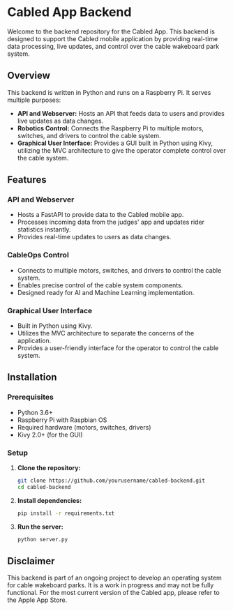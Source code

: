 # Cabled App Backend

Welcome to the backend repository for the Cabled App. This backend is designed to support the Cabled mobile application by providing real-time data processing, live updates, and control over the cable wakeboard park system.

## Overview

This backend is written in Python and runs on a Raspberry Pi. It serves multiple purposes:

- **API and Webserver:** Hosts an API that feeds data to users and provides live updates as data changes.
- **Robotics Control:** Connects the Raspberry Pi to multiple motors, switches, and drivers to control the cable system.
- **Graphical User Interface:** Provides a GUI built in Python using Kivy, utilizing the MVC architecture to give the operator complete control over the cable system.

## Features

### API and Webserver

- Hosts a FastAPI to provide data to the Cabled mobile app.
- Processes incoming data from the judges' app and updates rider statistics instantly.
- Provides real-time updates to users as data changes.

### CableOps Control

- Connects to multiple motors, switches, and drivers to control the cable system.
- Enables precise control of the cable system components.
- Designed ready for AI and Machine Learning implementation. 

### Graphical User Interface

- Built in Python using Kivy.
- Utilizes the MVC architecture to separate the concerns of the application.
- Provides a user-friendly interface for the operator to control the cable system.

## Installation

### Prerequisites

- Python 3.6+
- Raspberry Pi with Raspbian OS
- Required hardware (motors, switches, drivers)
- Kivy 2.0+ (for the GUI)

### Setup

1. **Clone the repository:**
    ```bash
    git clone https://github.com/yourusername/cabled-backend.git
    cd cabled-backend
    ```

2. **Install dependencies:**
    ```bash
    pip install -r requirements.txt
    ```

3. **Run the server:**
    ```bash
    python server.py
    ```


## Disclaimer

This backend is part of an ongoing project to develop an operating system for cable wakeboard parks. It is a work in progress and may not be fully functional. For the most current version of the Cabled app, please refer to the Apple App Store.

